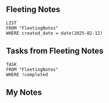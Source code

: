 
## Fleeting Notes
```dataview
LIST
FROM "FleetingNotes"
WHERE created_date = date(2025-02-12) 
```

## Tasks from Fleeting Notes
```dataview
TASK
FROM "FleetingNotes"
WHERE !completed
```

## My Notes
